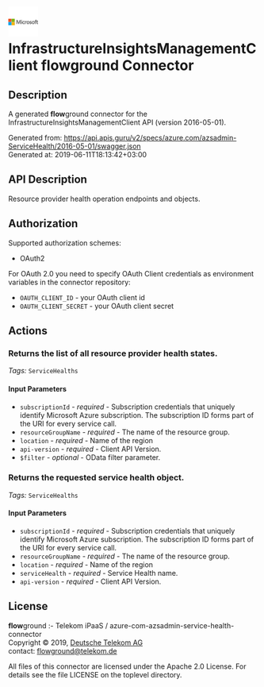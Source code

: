 # ![LOGO](logo.png) InfrastructureInsightsManagementClient **flow**ground Connector

## Description

A generated **flow**ground connector for the InfrastructureInsightsManagementClient API (version 2016-05-01).

Generated from: https://api.apis.guru/v2/specs/azure.com/azsadmin-ServiceHealth/2016-05-01/swagger.json<br/>
Generated at: 2019-06-11T18:13:42+03:00

## API Description

Resource provider health operation endpoints and objects.

## Authorization

Supported authorization schemes:
- OAuth2

For OAuth 2.0 you need to specify OAuth Client credentials as environment variables in the connector repository:
* `OAUTH_CLIENT_ID` - your OAuth client id
* `OAUTH_CLIENT_SECRET` - your OAuth client secret

## Actions

### Returns the list of all resource provider health states.

*Tags:* `ServiceHealths`

#### Input Parameters
* `subscriptionId` - _required_ - Subscription credentials that uniquely identify Microsoft Azure subscription. The subscription ID forms part of the URI for every service call.
* `resourceGroupName` - _required_ - The name of the resource group.
* `location` - _required_ - Name of the region
* `api-version` - _required_ - Client API Version.
* `$filter` - _optional_ - OData filter parameter.

### Returns the requested service health object.

*Tags:* `ServiceHealths`

#### Input Parameters
* `subscriptionId` - _required_ - Subscription credentials that uniquely identify Microsoft Azure subscription. The subscription ID forms part of the URI for every service call.
* `resourceGroupName` - _required_ - The name of the resource group.
* `location` - _required_ - Name of the region
* `serviceHealth` - _required_ - Service Health name.
* `api-version` - _required_ - Client API Version.

## License

**flow**ground :- Telekom iPaaS / azure-com-azsadmin-service-health-connector<br/>
Copyright © 2019, [Deutsche Telekom AG](https://www.telekom.de)<br/>
contact: flowground@telekom.de

All files of this connector are licensed under the Apache 2.0 License. For details
see the file LICENSE on the toplevel directory.
